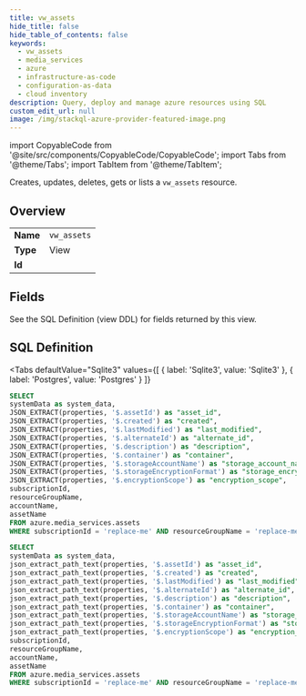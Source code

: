 ```yaml
--- 
title: vw_assets
hide_title: false
hide_table_of_contents: false
keywords:
  - vw_assets
  - media_services
  - azure
  - infrastructure-as-code
  - configuration-as-data
  - cloud inventory
description: Query, deploy and manage azure resources using SQL
custom_edit_url: null
image: /img/stackql-azure-provider-featured-image.png
---
```


import CopyableCode from '@site/src/components/CopyableCode/CopyableCode';
import Tabs from '@theme/Tabs';
import TabItem from '@theme/TabItem';

Creates, updates, deletes, gets or lists a <code>vw_assets</code> resource.

## Overview
<table><tbody>
<tr><td><b>Name</b></td><td><code>vw_assets</code></td></tr>
<tr><td><b>Type</b></td><td>View</td></tr>
<tr><td><b>Id</b></td><td><CopyableCode code="azure.media_services.vw_assets" /></td></tr>
</tbody></table>

## Fields

See the SQL Definition (view DDL) for fields returned by this view.

## SQL Definition

<Tabs
defaultValue="Sqlite3"
values={[
{ label: 'Sqlite3', value: 'Sqlite3' },
{ label: 'Postgres', value: 'Postgres' }
]}
>
<TabItem value="Sqlite3">

```sql
SELECT
systemData as system_data,
JSON_EXTRACT(properties, '$.assetId') as "asset_id",
JSON_EXTRACT(properties, '$.created') as "created",
JSON_EXTRACT(properties, '$.lastModified') as "last_modified",
JSON_EXTRACT(properties, '$.alternateId') as "alternate_id",
JSON_EXTRACT(properties, '$.description') as "description",
JSON_EXTRACT(properties, '$.container') as "container",
JSON_EXTRACT(properties, '$.storageAccountName') as "storage_account_name",
JSON_EXTRACT(properties, '$.storageEncryptionFormat') as "storage_encryption_format",
JSON_EXTRACT(properties, '$.encryptionScope') as "encryption_scope",
subscriptionId,
resourceGroupName,
accountName,
assetName
FROM azure.media_services.assets
WHERE subscriptionId = 'replace-me' AND resourceGroupName = 'replace-me' AND accountName = 'replace-me';
```

</TabItem>
<TabItem value="Postgres">

```sql
SELECT
systemData as system_data,
json_extract_path_text(properties, '$.assetId') as "asset_id",
json_extract_path_text(properties, '$.created') as "created",
json_extract_path_text(properties, '$.lastModified') as "last_modified",
json_extract_path_text(properties, '$.alternateId') as "alternate_id",
json_extract_path_text(properties, '$.description') as "description",
json_extract_path_text(properties, '$.container') as "container",
json_extract_path_text(properties, '$.storageAccountName') as "storage_account_name",
json_extract_path_text(properties, '$.storageEncryptionFormat') as "storage_encryption_format",
json_extract_path_text(properties, '$.encryptionScope') as "encryption_scope",
subscriptionId,
resourceGroupName,
accountName,
assetName
FROM azure.media_services.assets
WHERE subscriptionId = 'replace-me' AND resourceGroupName = 'replace-me' AND accountName = 'replace-me';
```

</TabItem>
</Tabs>
